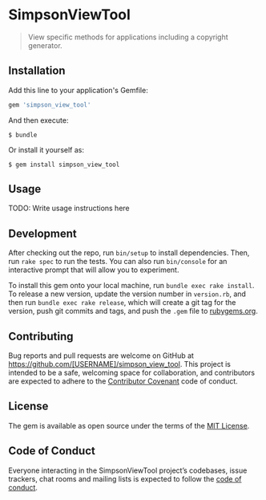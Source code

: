 # SimpsonViewTool

> View specific methods for applications including a copyright generator.

## Installation

Add this line to your application's Gemfile:

```ruby
gem 'simpson_view_tool'
```

And then execute:

    $ bundle

Or install it yourself as:

    $ gem install simpson_view_tool

## Usage

TODO: Write usage instructions here

## Development

After checking out the repo, run `bin/setup` to install dependencies. Then, run `rake spec` to run the tests. You can also run `bin/console` for an interactive prompt that will allow you to experiment.

To install this gem onto your local machine, run `bundle exec rake install`. To release a new version, update the version number in `version.rb`, and then run `bundle exec rake release`, which will create a git tag for the version, push git commits and tags, and push the `.gem` file to [rubygems.org](https://rubygems.org).

## Contributing

Bug reports and pull requests are welcome on GitHub at https://github.com/[USERNAME]/simpson_view_tool. This project is intended to be a safe, welcoming space for collaboration, and contributors are expected to adhere to the [Contributor Covenant](http://contributor-covenant.org) code of conduct.

## License

The gem is available as open source under the terms of the [MIT License](https://opensource.org/licenses/MIT).

## Code of Conduct

Everyone interacting in the SimpsonViewTool project’s codebases, issue trackers, chat rooms and mailing lists is expected to follow the [code of conduct](https://github.com/[USERNAME]/simpson_view_tool/blob/master/CODE_OF_CONDUCT.md).
